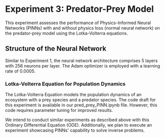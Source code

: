 # Experiment 3: Predator-Prey Model

This experiment assesses the performance of Physics-Informed Neural Networks (PINNs) with and without physics loss (normal neural network) on the predator-prey model using the Lotka-Volterra equations.

## Structure of the Neural Network
Similar to Experiment 1, the neural network architecture comprises 5 layers with 256 neurons per layer. The Adam optimizer is employed with a learning rate of 0.0005.

### Lotka-Volterra Equation for Population Dynamics

The Lotka-Volterra Equation models the population dynamics of an ecosystem with a prey species and a predator species. The code draft for this experiment is available in our pred_prey_PINN.ipynb file. However, this code requires parameter tuning for improved results. 

We intend to conduct similar experiments as described above with this Ordinary Differential Equation (ODE). Additionally, we plan to execute an experiment showcasing PINNs' capability to solve inverse problems.